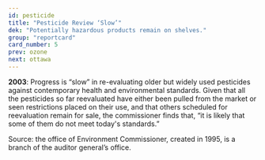 ```yaml
---
id: pesticide
title: "Pesticide Review ‘Slow’"
dek: "Potentially hazardous products remain on shelves."
group: "reportcard"
card_number: 5
prev: ozone
next: ottawa
---
```

**2003**: Progress is “slow” in re-evaluating older but widely used pesticides against contemporary health and environmental standards. Given that all the pesticides so far reevaluated have either been pulled from the market or seen restrictions placed on their use, and that others scheduled for reevaluation remain for sale, the commissioner finds that, “it is likely that some of them do not meet today's standards.”

Source: the office of Environment Commissioner, created in 1995, is a branch of the auditor general’s office.
 
